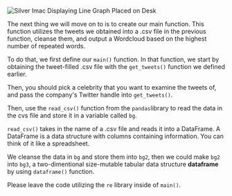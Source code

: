 <!--title={Cleansing Tweets}-->

![Silver Imac Displaying Line Graph Placed on Desk](https://images.pexels.com/photos/572056/pexels-photo-572056.jpeg?auto=compress&cs=tinysrgb&h=750&w=1260)

The next thing we will move on to is to create our main function. This function utilizes the tweets we obtained into a .csv file in the previous function, cleanse them, and output a Wordcloud based on the highest number of repeated words.

To do that, we first define our `main()` function. In that function, we start by obtaining the tweet-filled .csv file with the `get_tweets()` function we defined earlier. 

Then, you should pick a celebrity that you want to examine the tweets of, and pass the company's Twitter handle into `get_tweets()`. 


Then, use the `read_csv()` function from the `pandas`library to read the data in the cvs file and store it in a variable called `bg`.

`read_csv()` takes in the name of a .csv file and reads it into a DataFrame. A DataFrame is a data structure with columns containing information. You can think of it like a spreadsheet.

We cleanse the data in `bg` and store them into `bg2`, then we could make `bg2` into `bg3`, a two-dimentional size-mutable tabular data structure **dataframe** by using `dataframe()` function.


Please leave the code utilizing the `re` library inside of `main()`.

